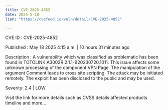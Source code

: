 ```yaml
---
title: CVE-2025-4852
date: 2025-5-18
lien: "https://cvefeed.io/vuln/detail/CVE-2025-4852"

---
```


CVE ID : CVE-2025-4852

Published :  May 18
2025
4:15 a.m. | 10 hours
31 minutes ago

Description : A vulnerability
which was classified as problematic
has been found in TOTOLINK A3002R 2.1.1-B20230720.1011. This issue affects some unknown processing of the component VPN Page. The manipulation of the argument Comment leads to cross site scripting. The attack may be initiated remotely. The exploit has been disclosed to the public and may be used.

Severity: 2.4 | LOW

Visit the link for more details
such as CVSS details
affected products
timeline
and more...
